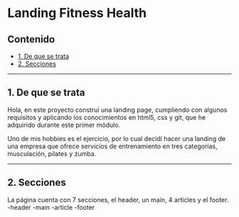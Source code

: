 # Landing Fitness Health

## **Contenido**

- [1. De que se trata](#1-contexto)
- [2. Secciones](#2-secciones)

---

## 1. De que se trata

Hola, en este proyecto construí una landing page, cumpliendo con algunos requisitos y aplicando los conocimientos en html5, css y git, que he adquirido durante este primer módulo.

Uno de mis hobbies es el ejercicio, por lo cual decidí hacer una landing de una empresa que ofrece servicios de entrenamiento en tres categorías, musculación, pilates y zumba.

---

## 2. Secciones

La página cuenta con 7 secciones, el header, un main, 4 articles y el footer.
-header
-main
-article
-footer
